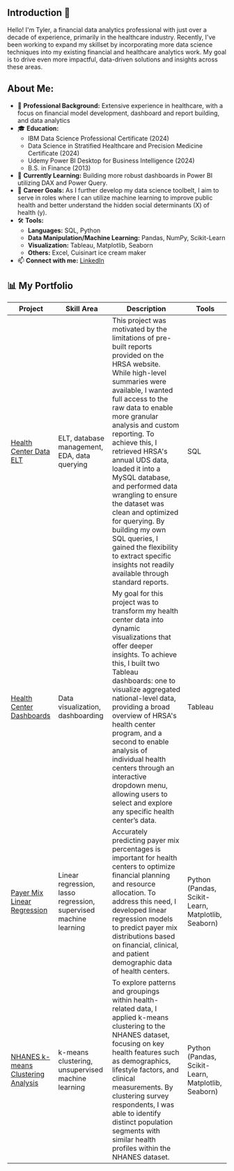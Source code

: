 ## Introduction 👋

Hello! I'm Tyler, a financial data analytics professional with just over a decade of experience, primarily in the healthcare industry. Recently, I've been working to expand my skillset by incorporating more data science techniques into my existing financial and healthcare analytics work. My goal is to drive even more impactful, data-driven solutions and insights across these areas.

## About Me:
- 💼 **Professional Background:** Extensive experience in healthcare, with a focus on financial model development, dashboard and report building, and data analytics
- 🎓 **Education:**
  - IBM Data Science Professional Certificate (2024)
  - Data Science in Stratified Healthcare and Precision Medicine Certificate (2024)
  - Udemy Power BI Desktop for Business Intelligence (2024)
  - B.S. in Finance (2013)
- 🌱 **Currently Learning:** Building more robust dashboards in Power BI utilizing DAX and Power Query.
- 🥅 **Career Goals:** As I further develop my data science toolbelt, I aim to serve in roles where I can utilize machine learning to improve public health and better understand the hidden social determinants (X) of health (y).
- 🛠️ **Tools:**
  - **Languages:** SQL, Python
  - **Data Manipulation/Machine Learning:** Pandas, NumPy, Scikit-Learn
  - **Visualization:** Tableau, Matplotlib, Seaborn
  - **Others:** Excel, Cuisinart ice cream maker
- 📫 **Connect with me:** [LinkedIn](https://www.linkedin.com/in/tylerdardis/)

## 📊 My Portfolio
| Project      | Skill Area      | Description              | Tools      |
| ------------ | ------------- | ------------------------ | ---------- |
| [Health Center Data ELT](https://github.com/tyler-dardis/Health-Center-Data-ELT) | ELT, database management, EDA, data querying | This project was motivated by the limitations of pre-built reports provided on the HRSA website. While high-level summaries were available, I wanted full access to the raw data to enable more granular analysis and custom reporting. To achieve this, I retrieved HRSA's annual UDS data, loaded it into a MySQL database, and performed data wrangling to ensure the dataset was clean and optimized for querying. By building my own SQL queries, I gained the flexibility to extract specific insights not readily available through standard reports. | SQL |
| [Health Center Dashboards](https://github.com/tyler-dardis/Health-Center-Dashboards) | Data visualization, dashboarding | My goal for this project was to transform my health center data into dynamic visualizations that offer deeper insights. To achieve this, I built two Tableau dashboards: one to visualize aggregated national-level data, providing a broad overview of HRSA's health center program, and a second to enable analysis of individual health centers through an interactive dropdown menu, allowing users to select and explore any specific health center’s data. | Tableau |
| [Payer Mix Linear Regression](https://github.com/tyler-dardis/Payer-Mix-Linear-Regression/blob/main/Payer_Mix_Linear_Regression.ipynb) | Linear regression, lasso regression, supervised machine learning | Accurately predicting payer mix percentages is important for health centers to optimize financial planning and resource allocation. To address this need, I developed linear regression models to predict payer mix distributions based on financial, clinical, and patient demographic data of health centers. | Python (Pandas, Scikit-Learn, Matplotlib, Seaborn) |
| [NHANES k-means Clustering Analysis](https://github.com/tyler-dardis/NHANES-kmeans-Clustering/blob/main/NHANES_k_means_Clustering.ipynb) | k-means clustering, unsupervised machine learning | To explore patterns and groupings within health-related data, I applied k-means clustering to the NHANES dataset, focusing on key health features such as demographics, lifestyle factors, and clinical measurements. By clustering survey respondents, I was able to identify distinct population segments with similar health profiles within the NHANES dataset. | Python (Pandas, Scikit-Learn, Matplotlib, Seaborn) |
